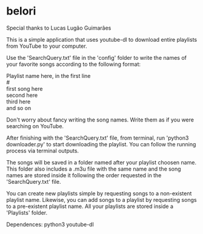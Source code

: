 # belori
Special thanks to Lucas Lugão Guimarães

This is a simple application that uses youtube-dl to download entire playlists from YouTube to your computer.

Use the 'SearchQuery.txt' file in the 'config' folder to write the names of your favorite songs according to the following format:

Playlist name here, in the first line  
\#  
first song here  
second here  
third here  
and so on

Don't worry about fancy writing the song names. Write them as if you were searching on YouTube.

After finishing with the 'SearchQuery.txt' file, from terminal, run 'python3 downloader.py' to start downloading the playlist. You can follow the running process via terminal outputs.

The songs will be saved in a folder named after your playlist choosen name. This folder also includes a .m3u file with the same name and the song names are stored inside it following the order requested in the 'SearchQuery.txt' file.

You can create new playlists simple by requesting songs to a non-existent playlist name. Likewise, you can add songs to a playlist by requesting songs to a pre-existent playlist name. All your playlists are stored inside a 'Playlists' folder.

Dependences:
python3
youtube-dl
